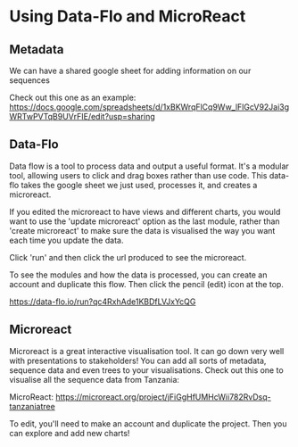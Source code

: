 # Using Data-Flo and MicroReact 

## Metadata
We can have a shared google sheet for adding information on our sequences

Check out this one as an example:
https://docs.google.com/spreadsheets/d/1xBKWrqFlCq9Ww_lFlGcV92Jai3gWRTwPVTqB9UVrFIE/edit?usp=sharing

## Data-Flo

Data flow is a tool to process data and output a useful format. It's a modular tool, allowing users to click and drag boxes rather than use code. This data-flo takes the google sheet we just used, processes it, and creates a microreact. 

If you edited the microreact to have views and different charts, you would want to use the 'update microreact' option as the last module, rather than 'create microreact' to make sure the data is visualised the way you want each time you update the data. 

Click 'run' and then click the url produced to see the microreact. 

To see the modules and how the data is processed, you can create an account and duplicate this flow. Then click the pencil (edit) icon at the top.

https://data-flo.io/run?qc4RxhAde1KBDfLVJxYcQG


## Microreact

Microreact is a great interactive visualisation tool. It can go down very well with presentations to stakeholders! You can add all sorts of metadata, sequence data and even trees to your visualisations. Check out this one to visualise all the sequence data from Tanzania:

MicroReact: https://microreact.org/project/jFiGgHfUMHcWii782RvDsq-tanzaniatree

To edit, you'll need to make an account and duplicate the project. Then you can explore and add new charts! 
